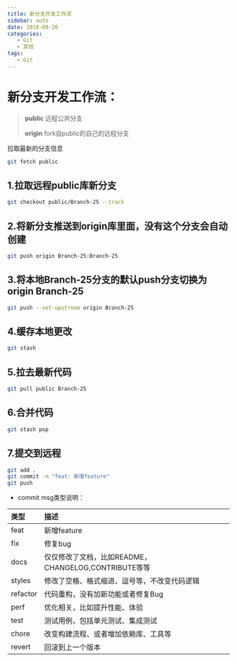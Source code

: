 ```yaml
---
title: 新分支开发工作流
sidebar: auto
date: 2018-09-20
categories:
   - Git
   - 其他
tags:
   - Git
---
```


# 新分支开发工作流：

> **public** 远程公共分支
>
> **origin** fork自public的自己的远程分支
>
>
拉取最新的分支信息
```bash
git fetch public
```
## 1.拉取远程public库新分支

```bash
git checkout public/Branch-25 --track
```

## 2.将新分支推送到origin库里面，没有这个分支会自动创建

```bash
git push origin Branch-25:Branch-25
```

## 3.将本地Branch-25分支的默认push分支切换为origin Branch-25

```bash
git push --set-upstream origin Branch-25
```

## 4.缓存本地更改

```bash
git stash
```
## 5.拉去最新代码

```bash
git pull public Branch-25
```

## 6.合并代码

```bash
git stash pop
```

## 7.提交到远程

```bash
git add .
git commit -m "feat: 新增feature"
git push
```
+ commit msg类型说明：

| 类型     | 描述                                                 |
| :------- | :--------------------------------------------------- |
| feat     | 新增feature                                          |
| fix      | 修复bug                                              |
| docs     | 仅仅修改了文档，比如README，CHANGELOG,CONTRIBUTE等等 |
| styles   | 修改了空格、格式缩进、逗号等，不改变代码逻辑         |
| refactor | 代码重构，没有加新功能或者修复Bug                    |
| perf     | 优化相关，比如提升性能、体验                         |
| test     | 测试用例，包括单元测试、集成测试                     |
| chore    | 改变构建流程、或者增加依赖库、工具等                 |
| revert   | 回滚到上一个版本                                     |
